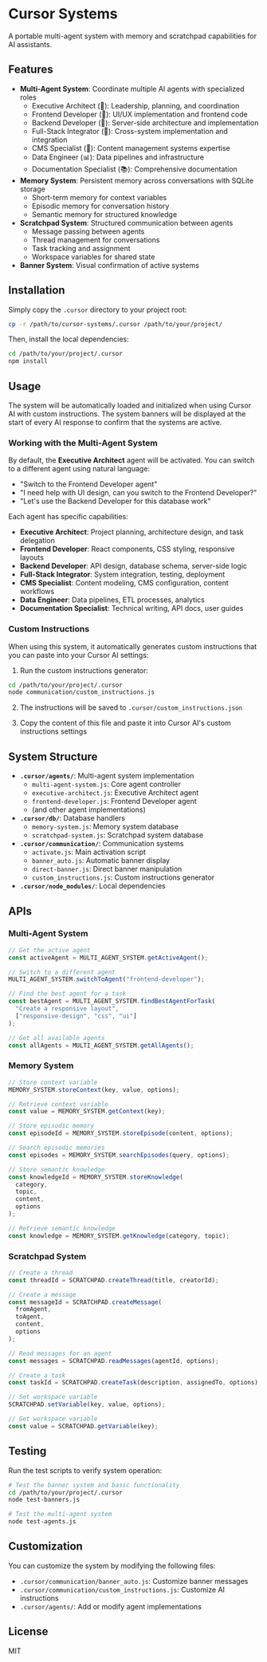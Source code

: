 # Cursor Systems

A portable multi-agent system with memory and scratchpad capabilities for AI assistants.

## Features

- **Multi-Agent System**: Coordinate multiple AI agents with specialized roles
  - Executive Architect (👑): Leadership, planning, and coordination
  - Frontend Developer (🎨): UI/UX implementation and frontend code
  - Backend Developer (🔧): Server-side architecture and implementation
  - Full-Stack Integrator (🔄): Cross-system implementation and integration
  - CMS Specialist (📄): Content management systems expertise
  - Data Engineer (📊): Data pipelines and infrastructure
  - Documentation Specialist (📚): Comprehensive documentation
- **Memory System**: Persistent memory across conversations with SQLite storage
  - Short-term memory for context variables
  - Episodic memory for conversation history
  - Semantic memory for structured knowledge
- **Scratchpad System**: Structured communication between agents
  - Message passing between agents
  - Thread management for conversations
  - Task tracking and assignment
  - Workspace variables for shared state
- **Banner System**: Visual confirmation of active systems

## Installation

Simply copy the `.cursor` directory to your project root:

```bash
cp -r /path/to/cursor-systems/.cursor /path/to/your/project/
```

Then, install the local dependencies:

```bash
cd /path/to/your/project/.cursor
npm install
```

## Usage

The system will be automatically loaded and initialized when using Cursor AI with custom instructions. The system banners will be displayed at the start of every AI response to confirm that the systems are active.

### Working with the Multi-Agent System

By default, the **Executive Architect** agent will be activated. You can switch to a different agent using natural language:

- "Switch to the Frontend Developer agent"
- "I need help with UI design, can you switch to the Frontend Developer?"
- "Let's use the Backend Developer for this database work"

Each agent has specific capabilities:

- **Executive Architect**: Project planning, architecture design, and task delegation
- **Frontend Developer**: React components, CSS styling, responsive layouts
- **Backend Developer**: API design, database schema, server-side logic
- **Full-Stack Integrator**: System integration, testing, deployment
- **CMS Specialist**: Content modeling, CMS configuration, content workflows
- **Data Engineer**: Data pipelines, ETL processes, analytics
- **Documentation Specialist**: Technical writing, API docs, user guides

### Custom Instructions

When using this system, it automatically generates custom instructions that you can paste into your Cursor AI settings:

1. Run the custom instructions generator:

```bash
cd /path/to/your/project/.cursor
node communication/custom_instructions.js
```

2. The instructions will be saved to `.cursor/custom_instructions.json`

3. Copy the content of this file and paste it into Cursor AI's custom instructions settings

## System Structure

- **`.cursor/agents/`**: Multi-agent system implementation
  - `multi-agent-system.js`: Core agent controller
  - `executive-architect.js`: Executive Architect agent
  - `frontend-developer.js`: Frontend Developer agent
  - (and other agent implementations)
- **`.cursor/db/`**: Database handlers
  - `memory-system.js`: Memory system database
  - `scratchpad-system.js`: Scratchpad system database
- **`.cursor/communication/`**: Communication systems
  - `activate.js`: Main activation script
  - `banner_auto.js`: Automatic banner display
  - `direct-banner.js`: Direct banner manipulation
  - `custom_instructions.js`: Custom instructions generator
- **`.cursor/node_modules/`**: Local dependencies

## APIs

### Multi-Agent System

```javascript
// Get the active agent
const activeAgent = MULTI_AGENT_SYSTEM.getActiveAgent();

// Switch to a different agent
MULTI_AGENT_SYSTEM.switchToAgent("frontend-developer");

// Find the best agent for a task
const bestAgent = MULTI_AGENT_SYSTEM.findBestAgentForTask(
  "Create a responsive layout",
  ["responsive-design", "css", "ui"]
);

// Get all available agents
const allAgents = MULTI_AGENT_SYSTEM.getAllAgents();
```

### Memory System

```javascript
// Store context variable
MEMORY_SYSTEM.storeContext(key, value, options);

// Retrieve context variable
const value = MEMORY_SYSTEM.getContext(key);

// Store episodic memory
const episodeId = MEMORY_SYSTEM.storeEpisode(content, options);

// Search episodic memories
const episodes = MEMORY_SYSTEM.searchEpisodes(query, options);

// Store semantic knowledge
const knowledgeId = MEMORY_SYSTEM.storeKnowledge(
  category,
  topic,
  content,
  options
);

// Retrieve semantic knowledge
const knowledge = MEMORY_SYSTEM.getKnowledge(category, topic);
```

### Scratchpad System

```javascript
// Create a thread
const threadId = SCRATCHPAD.createThread(title, creatorId);

// Create a message
const messageId = SCRATCHPAD.createMessage(
  fromAgent,
  toAgent,
  content,
  options
);

// Read messages for an agent
const messages = SCRATCHPAD.readMessages(agentId, options);

// Create a task
const taskId = SCRATCHPAD.createTask(description, assignedTo, options);

// Set workspace variable
SCRATCHPAD.setVariable(key, value, options);

// Get workspace variable
const value = SCRATCHPAD.getVariable(key);
```

## Testing

Run the test scripts to verify system operation:

```bash
# Test the banner system and basic functionality
cd /path/to/your/project/.cursor
node test-banners.js

# Test the multi-agent system
node test-agents.js
```

## Customization

You can customize the system by modifying the following files:

- `.cursor/communication/banner_auto.js`: Customize banner messages
- `.cursor/communication/custom_instructions.js`: Customize AI instructions
- `.cursor/agents/`: Add or modify agent implementations

## License

MIT
